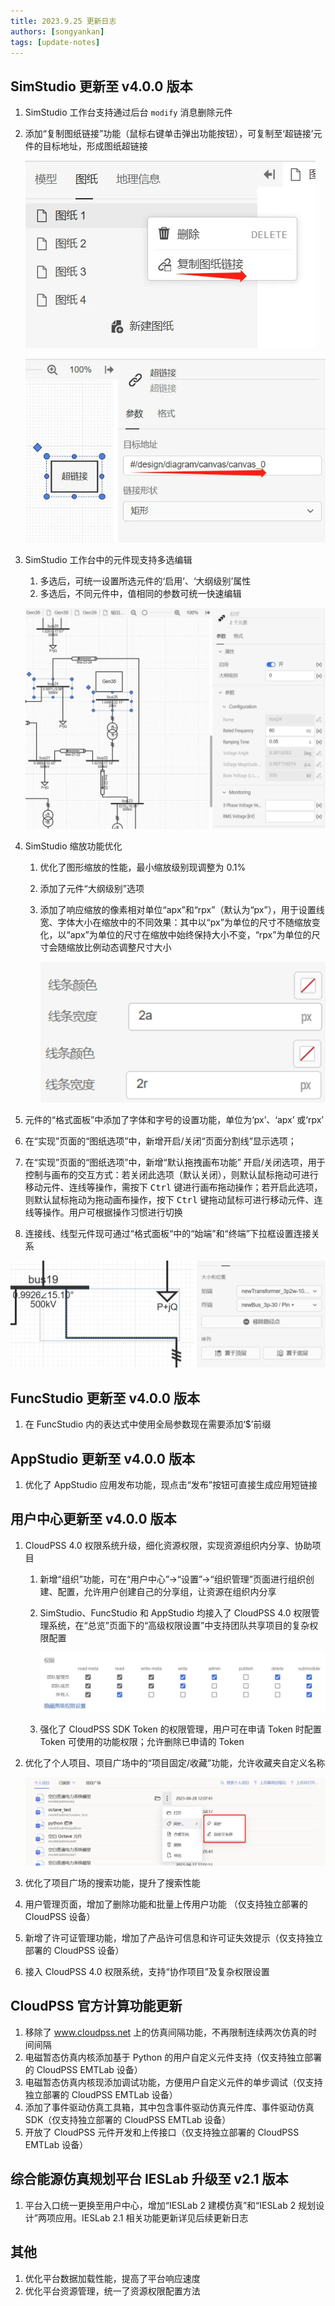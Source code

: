 ```yaml
---
title: 2023.9.25 更新日志
authors: [songyankan]
tags: [update-notes]
---
```


## SimStudio 更新至 v4.0.0 版本

1. SimStudio 工作台支持通过后台 `modify` 消息删除元件

2. 添加“复制图纸链接”功能（鼠标右键单击弹出功能按钮），可复制至‘超链接’元件的目标地址，形成图纸超链接

   ![第一步：复制图纸链接](./第一步：复制图纸链接.png)

   ![第二步：制作图纸超链接元件](./第二步：制作图纸超链接元件.png)

3. SimStudio 工作台中的元件现支持多选编辑
   
   1. 多选后，可统一设置所选元件的‘启用’、‘大纲级别’属性
   2. 多选后，不同元件中，值相同的参数可统一快速编辑
   
   ![值相同的参数可统一快速编辑](./值相同的参数可统一快速编辑.png)

4. SimStudio 缩放功能优化
   
   1. 优化了图形缩放的性能，最小缩放级别现调整为 0.1%
   2. 添加了元件“大纲级别”选项
   3. 添加了响应缩放的像素相对单位“apx”和“rpx”（默认为“px”），用于设置线宽、字体大小在缩放中的不同效果：其中以“px”为单位的尺寸不随缩放变化，以“apx”为单位的尺寸在缩放中始终保持大小不变，“rpx”为单位的尺寸会随缩放比例动态调整尺寸大小
   
      ![缩放的像素相对单位](./缩放的像素相对单位.png)

5. 元件的“格式面板”中添加了字体和字号的设置功能，单位为‘px’、‘apx’ 或‘rpx’
6. 在“实现”页面的“图纸选项”中，新增开启/关闭“页面分割线”显示选项；
7. 在“实现”页面的“图纸选项”中，新增“默认拖拽画布功能” 开启/关闭选项，用于控制与画布的交互方式：若关闭此选项（默认关闭），则默认鼠标拖动可进行移动元件、连线等操作，需按下 <kbd>Ctrl</kbd> 键进行画布拖动操作；若开启此选项，则默认鼠标拖动为拖动画布操作，按下 <kbd>Ctrl</kbd> 键拖动鼠标可进行移动元件、连线等操作。用户可根据操作习惯进行切换
8. 连接线、线型元件现可通过“格式面板“中的“始端”和“终端”下拉框设置连接关系
   
![通过格式面板配置连接线的连接关系](./通过格式面板配置连接线的连接关系.png)
   
## FuncStudio 更新至 v4.0.0 版本

1. 在 FuncStudio 内的表达式中使用全局参数现在需要添加‘$’前缀
   
## AppStudio 更新至 v4.0.0 版本

1. 优化了 AppStudio 应用发布功能，现点击“发布”按钮可直接生成应用短链接
   
## 用户中心更新至 v4.0.0 版本

1. CloudPSS 4.0 权限系统升级，细化资源权限，实现资源组织内分享、协助项目
   1. 新增“组织”功能，可在“用户中心”->“设置”->“组织管理”页面进行组织创建、配置，允许用户创建自己的分享组，让资源在组织内分享
   2. SimStudio、FuncStudio 和 AppStudio 均接入了 CloudPSS 4.0 权限管理系统，在“总览”页面下的“高级权限设置”中支持团队共享项目的复杂权限配置
   
      ![高级权限配置](./高级权限配置.png)

   3. 强化了 CloudPSS SDK Token 的权限管理，用户可在申请 Token 时配置 Token 可使用的功能权限；允许删除已申请的 Token
2. 优化了个人项目、项目广场中的“项目固定/收藏”功能，允许收藏夹自定义名称

   ![项目固定、自定义名称功能](./项目固定、自定义名称功能.png)

1. 优化了项目广场的搜索功能，提升了搜索性能
2. 用户管理页面，增加了删除功能和批量上传用户功能 （仅支持独立部署的 CloudPSS 设备）
3. 新增了许可证管理功能，增加了产品许可信息和许可证失效提示（仅支持独立部署的 CloudPSS 设备）
4. 接入 CloudPSS 4.0 权限系统，支持“协作项目”及复杂权限设置

## CloudPSS 官方计算功能更新

1. 移除了 www.cloudpss.net 上的仿真间隔功能，不再限制连续两次仿真的时间间隔
2. 电磁暂态仿真内核添加基于 Python 的用户自定义元件支持（仅支持独立部署的 CloudPSS EMTLab 设备） 
3. 电磁暂态仿真内核现添加调试功能，方便用户自定义元件的单步调试（仅支持独立部署的 CloudPSS EMTLab 设备）
4. 添加了事件驱动仿真工具箱，其中包含事件驱动仿真元件库、事件驱动仿真 SDK（仅支持独立部署的 CloudPSS EMTLab 设备）
5. 开放了 CloudPSS 元件开发和上传接口（仅支持独立部署的 CloudPSS EMTLab 设备）

## 综合能源仿真规划平台 IESLab 升级至 v2.1 版本

1. 平台入口统一更换至用户中心，增加“IESLab 2 建模仿真”和“IESLab 2 规划设计”两项应用。IESLab 2.1 相关功能更新详见后续更新日志
   
## 其他
1. 优化平台数据加载性能，提高了平台响应速度
2. 优化平台资源管理，统一了资源权限配置方法